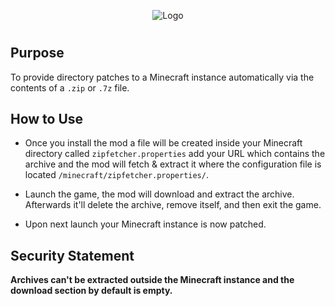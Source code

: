 <p align="center"><img src="https://i.postimg.cc/HL6fDxQ5/Zip-Fetcher.png" alt="Logo"></p>
<h1 align="center">

## Purpose

To provide directory patches to a Minecraft instance automatically via the contents of a `.zip` or `.7z` file.


## How to Use

* Once you install the mod a file will be created inside your Minecraft directory called 
`zipfetcher.properties` add your URL which contains the archive and the mod will fetch & extract it where the configuration file is located `/minecraft/zipfetcher.properties/`.

* Launch the game, the mod will download and extract the archive. Afterwards it'll delete the archive, remove itself, and then exit the game.

* Upon next launch your Minecraft instance is now patched.


## Security Statement

**Archives can't be extracted outside the Minecraft instance and the download section by default is empty.**
